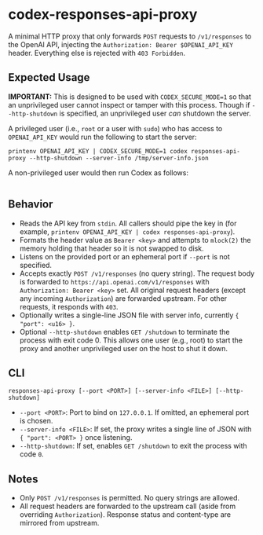 # codex-responses-api-proxy

A minimal HTTP proxy that only forwards `POST` requests to `/v1/responses` to the OpenAI API, injecting the `Authorization: Bearer $OPENAI_API_KEY` header. Everything else is rejected with `403 Forbidden`.

## Expected Usage

**IMPORTANT:** This is designed to be used with `CODEX_SECURE_MODE=1` so that an unprivileged user cannot inspect or tamper with this process. Though if `--http-shutdown` is specified, an unprivileged user _can_ shutdown the server.

A privileged user (i.e., `root` or a user with `sudo`) who has access to `OPENAI_API_KEY` would run the following to start the server:

```shell
printenv OPENAI_API_KEY | CODEX_SECURE_MODE=1 codex responses-api-proxy --http-shutdown --server-info /tmp/server-info.json
```

A non-privileged user would then run Codex as follows:

```shell

```

## Behavior

- Reads the API key from `stdin`. All callers should pipe the key in (for example, `printenv OPENAI_API_KEY | codex responses-api-proxy`).
- Formats the header value as `Bearer <key>` and attempts to `mlock(2)` the memory holding that header so it is not swapped to disk.
- Listens on the provided port or an ephemeral port if `--port` is not specified.
- Accepts exactly `POST /v1/responses` (no query string). The request body is forwarded to `https://api.openai.com/v1/responses` with `Authorization: Bearer <key>` set. All original request headers (except any incoming `Authorization`) are forwarded upstream. For other requests, it responds with `403`.
- Optionally writes a single-line JSON file with server info, currently `{ "port": <u16> }`.
- Optional `--http-shutdown` enables `GET /shutdown` to terminate the process with exit code 0. This allows one user (e.g., root) to start the proxy and another unprivileged user on the host to shut it down.

## CLI

```
responses-api-proxy [--port <PORT>] [--server-info <FILE>] [--http-shutdown]
```

- `--port <PORT>`: Port to bind on `127.0.0.1`. If omitted, an ephemeral port is chosen.
- `--server-info <FILE>`: If set, the proxy writes a single line of JSON with `{ "port": <PORT> }` once listening.
- `--http-shutdown`: If set, enables `GET /shutdown` to exit the process with code `0`.

## Notes

- Only `POST /v1/responses` is permitted. No query strings are allowed.
- All request headers are forwarded to the upstream call (aside from overriding `Authorization`). Response status and content-type are mirrored from upstream.
